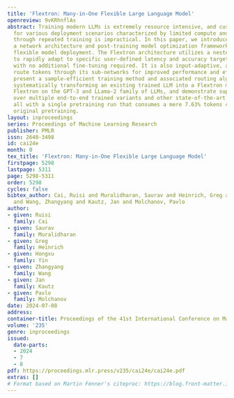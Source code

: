 ```yaml
---
title: 'Flextron: Many-in-One Flexible Large Language Model'
openreview: 9vKRhnflAs
abstract: Training modern LLMs is extremely resource intensive, and customizing them
  for various deployment scenarios characterized by limited compute and memory resources
  through repeated training is impractical. In this paper, we introduce Flextron,
  a network architecture and post-training model optimization framework supporting
  flexible model deployment. The Flextron architecture utilizes a nested elastic structure
  to rapidly adapt to specific user-defined latency and accuracy targets during inference
  with no additional fine-tuning required. It is also input-adaptive, and can automatically
  route tokens through its sub-networks for improved performance and efficiency. We
  present a sample-efficient training method and associated routing algorithms for
  systematically transforming an existing trained LLM into a Flextron model. We evaluate
  Flextron on the GPT-3 and LLama-2 family of LLMs, and demonstrate superior performance
  over multiple end-to-end trained variants and other state-of-the-art elastic networks,
  all with a single pretraining run that consumes a mere 7.63% tokens compared to
  original pretraining.
layout: inproceedings
series: Proceedings of Machine Learning Research
publisher: PMLR
issn: 2640-3498
id: cai24e
month: 0
tex_title: 'Flextron: Many-in-One Flexible Large Language Model'
firstpage: 5298
lastpage: 5311
page: 5298-5311
order: 5298
cycles: false
bibtex_author: Cai, Ruisi and Muralidharan, Saurav and Heinrich, Greg and Yin, Hongxu
  and Wang, Zhangyang and Kautz, Jan and Molchanov, Pavlo
author:
- given: Ruisi
  family: Cai
- given: Saurav
  family: Muralidharan
- given: Greg
  family: Heinrich
- given: Hongxu
  family: Yin
- given: Zhangyang
  family: Wang
- given: Jan
  family: Kautz
- given: Pavlo
  family: Molchanov
date: 2024-07-08
address:
container-title: Proceedings of the 41st International Conference on Machine Learning
volume: '235'
genre: inproceedings
issued:
  date-parts:
  - 2024
  - 7
  - 8
pdf: https://proceedings.mlr.press/v235/cai24e/cai24e.pdf
extras: []
# Format based on Martin Fenner's citeproc: https://blog.front-matter.io/posts/citeproc-yaml-for-bibliographies/
---
```

